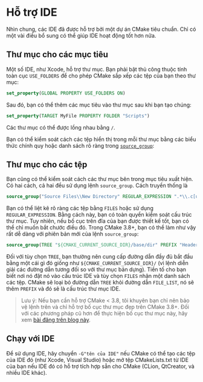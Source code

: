 # Hỗ trợ IDE

Nhìn chung, các IDE đã được hỗ trợ bởi một dự án CMake tiêu chuẩn. Chỉ có một vài điều bổ sung có thể giúp IDE hoạt động tốt hơn nữa.

## Thư mục cho các mục tiêu

Một số IDE, như Xcode, hỗ trợ thư mục. Bạn phải bật thủ công thuộc tính toàn cục `USE_FOLDERS` để cho phép CMake sắp xếp các tệp của bạn theo thư mục:

```cmake
set_property(GLOBAL PROPERTY USE_FOLDERS ON)
```

Sau đó, bạn có thể thêm các mục tiêu vào thư mục sau khi bạn tạo chúng:

```cmake
set_property(TARGET MyFile PROPERTY FOLDER "Scripts")
```

Các thư mục có thể được lồng nhau bằng `/`.

Bạn có thể kiểm soát cách các tệp hiển thị trong mỗi thư mục bằng các biểu thức chính quy hoặc danh sách rõ ràng trong [`source_group`](https://cmake.org/cmake/help/latest/command/source_group.html):

## Thư mục cho các tệp

Bạn cũng có thể kiểm soát cách các thư mục bên trong mục tiêu xuất hiện. Có hai cách, cả hai đều sử dụng lệnh `source_group`. Cách truyền thống là

```cmake
source_group("Source Files\\New Directory" REGULAR_EXPRESSION ".*\\.c[ucp]p?")
```

Bạn có thể liệt kê rõ ràng các tệp bằng `FILES` hoặc sử dụng `REGULAR_EXPRESSION`. Bằng cách này, bạn có toàn quyền kiểm soát cấu trúc thư mục. Tuy nhiên, nếu bố cục trên đĩa của bạn được thiết kế tốt, bạn có thể chỉ muốn bắt chước điều đó. Trong CMake 3.8+, bạn có thể làm như vậy rất dễ dàng với phiên bản mới của lệnh `source_group`:

```cmake
source_group(TREE "${CMAKE_CURRENT_SOURCE_DIR}/base/dir" PREFIX "Header Files" FILES ${FILE_LIST})
```

Đối với tùy chọn `TREE`, bạn thường nên cung cấp đường dẫn đầy đủ bắt đầu bằng một cái gì đó giống như `${CMAKE_CURRENT_SOURCE_DIR}/` (vì lệnh diễn giải các đường dẫn tương đối so với thư mục bản dựng).
Tiền tố cho bạn biết nơi nó đặt nó vào cấu trúc IDE và tùy chọn `FILES` nhận một danh sách các tệp.
CMake sẽ loại bỏ đường dẫn `TREE` khỏi đường dẫn `FILE_LIST`, nó sẽ thêm `PREFIX` và đó sẽ là cấu trúc thư mục IDE.

> Lưu ý: Nếu bạn cần hỗ trợ CMake < 3.8, tôi khuyên bạn chỉ nên bảo vệ lệnh trên và chỉ hỗ trợ bố cục thư mục đẹp trên CMake 3.8+. Đối với các phương pháp cũ hơn để thực hiện bố cục thư mục này, hãy xem
> [bài đăng trên blog này][sorting].

## Chạy với IDE

Để sử dụng IDE, hãy chuyển `-G"tên của IDE"` nếu CMake có thể tạo các tệp của IDE đó (như Xcode, Visual Studio) hoặc mở tệp CMakeLists.txt từ IDE của bạn nếu IDE đó có hỗ trợ tích hợp sẵn cho CMake (CLion, QtCreator, và nhiều IDE khác).

[sorting]: http://blog.audio-tk.com/2015/09/01/sorting-source-files-and-projects-in-folders-with-cmake-and-visual-studioxcode/